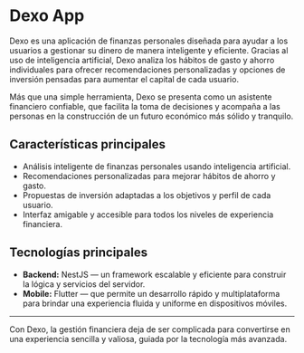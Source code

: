 # Dexo App 

Dexo es una aplicación de finanzas personales diseñada para ayudar a los usuarios a gestionar su dinero de manera inteligente y eficiente. Gracias al uso de inteligencia artificial, Dexo analiza los hábitos de gasto y ahorro individuales para ofrecer recomendaciones personalizadas y opciones de inversión pensadas para aumentar el capital de cada usuario.

Más que una simple herramienta, Dexo se presenta como un asistente financiero confiable, que facilita la toma de decisiones y acompaña a las personas en la construcción de un futuro económico más sólido y tranquilo.

## Características principales

- Análisis inteligente de finanzas personales usando inteligencia artificial.
- Recomendaciones personalizadas para mejorar hábitos de ahorro y gasto.
- Propuestas de inversión adaptadas a los objetivos y perfil de cada usuario.
- Interfaz amigable y accesible para todos los niveles de experiencia financiera.

## Tecnologías principales

- **Backend:** NestJS — un framework escalable y eficiente para construir la lógica y servicios del servidor.
- **Mobile:** Flutter — que permite un desarrollo rápido y multiplataforma para brindar una experiencia fluida y uniforme en dispositivos móviles.

---

Con Dexo, la gestión financiera deja de ser complicada para convertirse en una experiencia sencilla y valiosa, guiada por la tecnología más avanzada.
